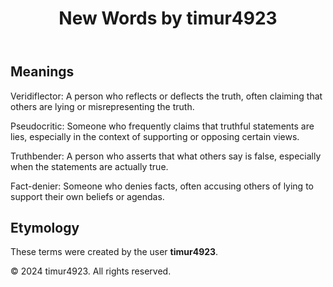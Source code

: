 <!DOCTYPE html>
<html lang="en">
<head>
    <meta charset="UTF-8">
    <meta name="viewport" content="width=device-width, initial-scale=1.0">
    <title>New Words</title>
    <link rel="stylesheet" href="styles.css">
</head>
<body>
    <div class="container">
        <header>
            <h1>New Words by timur4923</h1>
        </header>
        <main>
            <section>
                <h2>Meanings</h2>
                <p>Veridiflector: A person who reflects or deflects the truth, often claiming that others are lying or misrepresenting the truth.</p>
                <p>Pseudocritic: Someone who frequently claims that truthful statements are lies, especially in the context of supporting or opposing certain views.</p>
                <p>Truthbender: A person who asserts that what others say is false, especially when the statements are actually true.</p>
                <p>Fact-denier: Someone who denies facts, often accusing others of lying to support their own beliefs or agendas.</p>
            </section>
            <section>
                <h2>Etymology</h2>
                <p>These terms were created by the user <strong>timur4923</strong>.</p>
            </section>
        </main>
        <footer>
            <p>&copy; 2024 timur4923. All rights reserved.</p>
        </footer>
    </div>
</body>
</html>
